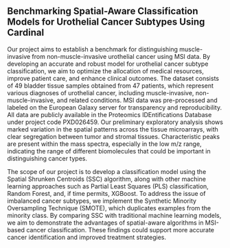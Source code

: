 ## Benchmarking Spatial-Aware Classification Models for Urothelial Cancer Subtypes Using Cardinal


Our project aims to establish a benchmark for distinguishing muscle-invasive from non-muscle-invasive urothelial cancer using MSI data. By developing an accurate and robust model for urothelial cancer subtype classification, we aim to optimize the allocation of medical resources, improve patient care, and enhance clinical outcomes. The dataset consists of 49 bladder tissue samples obtained from 47 patients, which represent various diagnoses of urothelial cancer, including muscle-invasive, non-muscle-invasive, and related conditions. MSI data was pre-processed and labeled on the European Galaxy server for transparency and reproducibility. All data are publicly available in the Proteomics IDEntifications Database under project code PXD026459. Our preliminary exploratory analysis shows marked variation in the spatial patterns across the tissue microarrays, with clear segregation between tumor and stromal tissues. Characteristic peaks are present within the mass spectra, especially in the low m/z range, indicating the range of different biomolecules that could be important in distinguishing cancer types. 

The scope of our project is to develop a classification model using the Spatial Shrunken Centroids (SSC) algorithm, along with other machine learning approaches such as Partial Least Squares (PLS) classification, Random Forest,  and, if time permits, XGBoost. To address the issue of imbalanced cancer subtypes, we implement the Synthetic Minority Oversampling Technique (SMOTE), which duplicates examples from the minority class. By comparing SSC with traditional machine learning models, we aim to demonstrate the advantages of spatial-aware algorithms in MSI-based cancer classification. These findings could support more accurate cancer identification and improved treatment strategies.  
  

